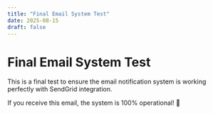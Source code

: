 ```yaml
---
title: "Final Email System Test"
date: 2025-08-15
draft: false
---
```


# Final Email System Test

This is a final test to ensure the email notification system is working perfectly with SendGrid integration.

If you receive this email, the system is 100% operational! 🎉